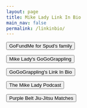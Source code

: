 ```yaml
---
layout: page
title: Mike Lady Link In Bio
main_nav: false
permalink: /linkinbio/
---
```


<button type="button" name="button" class="btn" onclick="location.href='https://www.gofundme.com/f/help-provide-for-alex-and-charlie'">GoFundMe for Spud's family</button>

<button type="button" name="button" class="btn" onclick="location.href='https://www.gogograppling.com/a/39737/BBZchQYA'">Mike Lady's GoGoGrappling</button>

<button type="button" name="button" class="btn" onclick="location.href='https://www.gogograppling.com/link-in-bio'">GoGoGrappling's Link In Bio</button>

<button type="button" name="button" class="btn" onclick="location.href='/podcast'">The Mike Lady Podcast</button>

<button type="button" name="button" class="btn" onclick="location.href='https://www.youtube.com/playlist?list=PLxO_HUtxzxx2wy81oBXEOGqsbuFxLJ35v'">Purple Belt Jiu-Jitsu Matches</button>